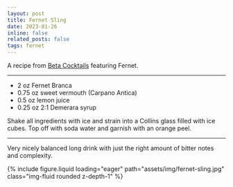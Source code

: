 ```yaml
---
layout: post
title: Fernet Sling
date: 2023-01-26 
inline: false
related_posts: false
tags: fernet
---
```


A recipe from <a href="https://www.blurb.com/b/2284252-beta-cocktails?ebook=103711">Beta Cocktails</a> featuring Fernet.

---

<ul>
    <li> 2 oz Fernet Branca</li>
    <li> 0.75 oz sweet vermouth (Carpano Antica)</li>
    <li> 0.5 oz lemon juice</li>
    <li> 0.25 oz 2:1 Demerara syrup</li>
</ul>

Shake all ingredients with ice and strain into a Collins glass filled with ice cubes. Top off with soda water and garnish with an orange peel.

---

Very nicely balanced long drink with just the right amount of bitter notes and complexity.

{% include figure.liquid loading="eager" path="assets/img/fernet-sling.jpg" class="img-fluid rounded z-depth-1" %}
